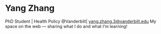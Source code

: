 # Yang Zhang  
PhD Student | Health Policy @Vanderbilt| yang.zhang.3@vanderbilt.edu 
My space on the web — sharing what I do and what I’m learning!
